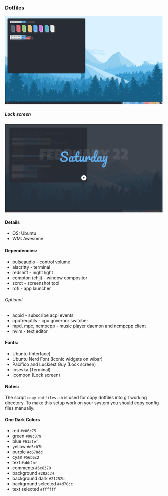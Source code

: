 ### Dotfiles
![screenshot](screenshot.png)

##### Lock screen
![lock screen](lockscreen.png)

#### Details
- OS: Ubuntu
- WM: Awesome

#### Dependencies:
- pulseaudio - control volume
- alacritty - terminal
- redshift - night light
- compton (chjj) - window compositor
- scrot - screenshot tool
- rofi - app launcher

###### Optional
- acpid - subscribe acpi events
- cpufrequtils - cpu governor switcher
- mpd, mpc, ncmpcpp - music player daemon and ncmpcpp client
- nvim - text editor

#### Fonts:
- Ubuntu (Interface)
- Ubuntu Nerd Font (Iconic widgets on wibar)
- Pacifico and Luckiest Guy (Lock screen)
- Iosevka (Terminal)
- Icomoon (Lock screen)

#### Notes:
The script `copy-dotfiles.sh` is used for copy dotfiles into git working directory. To make this setup work on your system you should copy config files manually.

#### One Dark Colors
- red `#e06c75`
- green `#98c379`
- blue `#61afef`
- yellow `#e5c07b`
- purple `#c678dd`
- cyan `#56b6c2`
- text `#abb2bf`
- comments `#5c6370`
- background `#282c34`
- background dark `#21252b`
- background selected `#4d78cc`
- text selected `#ffffff`
